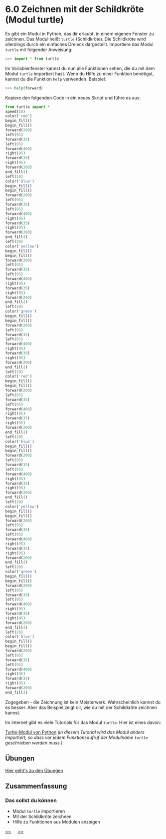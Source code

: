 # 6.0 Zeichnen mit der Schildkröte (Modul turtle)

Es gibt ein Modul in Python, das dir erlaubt, in einem eigenen Fenster zu zeichnen.
Das Modul heißt `turtle` (Schildkröte). Die Schildkröte wird allerdings 
durch ein einfaches Dreieck dargestellt.
Importiere das Modul `turtle` mit folgender Anweisung:

```python
>>> import * from turtle
```

Im Variablenfenster kannst du nun alle Funktionen sehen, 
die du mit dem Modul `turtle` importiert hast.
Wenn du Hilfe zu einer Funktion benötigst, kannst du die Funktion `help` verwenden.
Beispiel:

```python
>>> help(forward)
```

Kopiere den folgenden Code in ein neues Skript und führe es aus:

```python
from turtle import *
speed(10)
color('red')
begin_fill()
begin_fill()
forward(200)
left(95)
forward(35)
left(95)
forward(400)
right(95)
forward(35)
right(95)
forward(200)
end_fill()
left(20)
color('blue')
begin_fill()
begin_fill()
forward(200)
left(95)
forward(35)
left(95)
forward(400)
right(95)
forward(35)
right(95)
forward(200)
end_fill()
left(20)
color('yellow')
begin_fill()
begin_fill()
forward(200)
left(95)
forward(35)
left(95)
forward(400)
right(95)
forward(35)
right(95)
forward(200)
end_fill()
left(20)
color('green')
begin_fill()
begin_fill()
forward(200)
left(95)
forward(35)
left(95)
forward(400)
right(95)
forward(35)
right(95)
forward(200)
end_fill()
left(20)
color('red')
begin_fill()
begin_fill()
forward(200)
left(95)
forward(35)
left(95)
forward(400)
right(95)
forward(35)
right(95)
forward(200)
end_fill()
left(20)
color('blue')
begin_fill()
begin_fill()
forward(200)
left(95)
forward(35)
left(95)
forward(400)
right(95)
forward(35)
right(95)
forward(200)
end_fill()
left(20)
color('yellow')
begin_fill()
begin_fill()
forward(200)
left(95)
forward(35)
left(95)
forward(400)
right(95)
forward(35)
right(95)
forward(200)
end_fill()
left(20)
color('green')
begin_fill()
begin_fill()
forward(200)
left(95)
forward(35)
left(95)
forward(400)
right(95)
forward(35)
right(95)
forward(200)
end_fill()
left(20)
color('blue')
begin_fill()
begin_fill()
forward(200)
left(95)
forward(35)
left(95)
forward(400)
right(95)
forward(35)
right(95)
forward(200)
end_fill()
```

Zugegeben - die Zeichnung ist kein Meisterwerk. Wahrscheinlich kannst du es besser.
Aber das Beispiel zeigt dir, wie du mit der Schildkröte zeichnen kannst.

Im Internet gibt es viele Tutorials für das Modul `turtle`.
Hier ist eines davon:

[Turtle-Modul von Python](https://www.python-lernen.de/python-turtle.htm) 
*(in diesem Tutorial wird das Modul anders importiert,
so dass vor jedem Funktionsaufruf der Modulname `turtle` 
geschrieben werden muss.)*

## Übungen
[Hier geht's zu den Übungen](../uebungen/UE_6.0_turtle.md)

## Zusammenfassung

### Das sollst du können
- Modul `turtle` importieren
- Mit der Schildkröte zeichnen
- Hilfe zu Funktionen aus Modulen anzeigen



[<<](5.1_Module.md) &emsp; [>>](7.0_EinAusgabe.md)